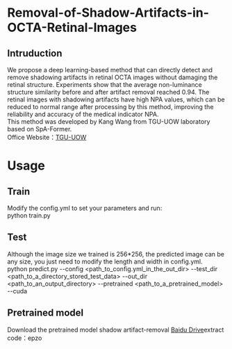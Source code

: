 # Removal-of-Shadow-Artifacts-in-OCTA-Retinal-Images
## Intruduction
We propose a deep learning-based method that can directly detect and remove shadowing artifacts in retinal OCTA images without damaging the retinal structure. Experiments show that the average non-luminance structure similarity before and after artifact removal reached 0.94. The retinal images with shadowing artifacts have high NPA values, which can be reduced to normal range after processing by this method, improving the reliability and accuracy of the medical indicator NPA.<br>
This method was developed by Kang Wang from TGU-UOW laboratory based on SpA-Former.<br>
Office Website：[TGU-UOW](http://tgu-uow.gitee.io/)
# Usage
## Train
Modify the config.yml to set your parameters and run:<br>
python train.py
## Test
Although the image size we trained is 256*256, the predicted image can be any size, you just need to modify the length and width in config.yml. <br>
python predict.py --config <path_to_config.yml_in_the_out_dir> --test_dir <path_to_a_directory_stored_test_data> --out_dir <path_to_an_output_directory> --pretrained <path_to_a_pretrained_model> --cuda
## Pretrained model
Download the pretrained model shadow artifact-removal [Baidu Drive](https://pan.baidu.com/s/1Vh4FiW_cUK_0mXauz1mZsA)extract code：epzo
